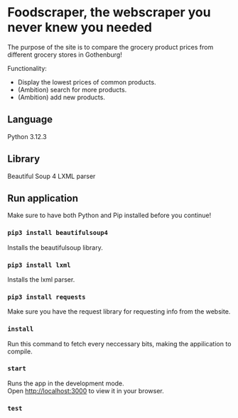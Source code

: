 # Foodscraper, the webscraper you never knew you needed

The purpose of the site is to compare the grocery product prices from different grocery stores in Gothenburg!

Functionality:
* Display the lowest prices of common products.
* (Ambition) search for more products.
* (Ambition) add new products.

## Language

Python 3.12.3
  
## Library

Beautiful Soup 4
LXML parser 

## Run application

Make sure to have both Python and Pip installed before you continue!

### `pip3 install beautifulsoup4 `

Installs the beautifulsoup library.

### `pip3 install lxml `

Installs the lxml parser.

### `pip3 install requests`

Make sure you have the request library for requesting info from the website.


### `install`

Run this command to fetch every neccessary bits, making the appilication to compile.

### `start`

Runs the app in the development mode.\
Open [http://localhost:3000](http://localhost:3000) to view it in your browser.

### `test`
